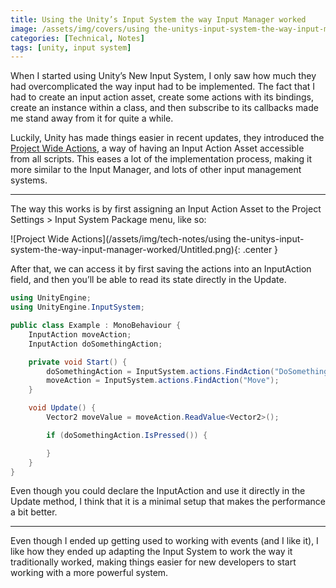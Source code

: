 ```yaml
---
title: Using the Unity’s Input System the way Input Manager worked
image: /assets/img/covers/using the-unitys-input-system-the-way-input-manager-worked.png
categories: [Technical, Notes]
tags: [unity, input system]
---
```


When I started using Unity’s New Input System, I only saw how much they had overcomplicated the way input had to be implemented. The fact that I had to create an input action asset, create some actions with its bindings, create an instance within a class, and then subscribe to its callbacks made me stand away from it for quite a while.

Luckily, Unity has made things easier in recent updates, they introduced the [Project Wide Actions](https://docs.unity3d.com/Packages/com.unity.inputsystem@1.8/manual/ProjectWideActions.html), a way of having an Input Action Asset accessible from all scripts. This eases a lot of the implementation process, making it more similar to the Input Manager, and lots of other input management systems.

---

The way this works is by first assigning an Input Action Asset to the Project Settings > Input System Package menu, like so:

![Project Wide Actions](/assets/img/tech-notes/using the-unitys-input-system-the-way-input-manager-worked/Untitled.png){: .center }

After that, we can access it by first saving the actions into an InputAction field, and then you’ll be able to read its state directly in the Update.

```csharp
using UnityEngine;
using UnityEngine.InputSystem;

public class Example : MonoBehaviour {
    InputAction moveAction;
    InputAction doSomethingAction;

    private void Start() {
        doSomethingAction = InputSystem.actions.FindAction("DoSomething");
        moveAction = InputSystem.actions.FindAction("Move");
    }

    void Update() {
        Vector2 moveValue = moveAction.ReadValue<Vector2>();

        if (doSomethingAction.IsPressed()) {

        }
    }
}
```

Even though you could declare the InputAction and use it directly in the Update method, I think that it is a minimal setup that makes the performance a bit better.

---

Even though I ended up getting used to working with events (and I like it), I like how they ended up adapting the Input System to work the way it traditionally worked, making things easier for new developers to start working with a more powerful system.
